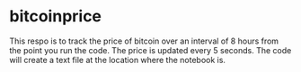 # bitcoinprice
This respo is to track the price of bitcoin over an interval of 8 hours from the point you run the code. 
The price is updated every 5 seconds.
The code will create a text file at the location where the notebook is.
